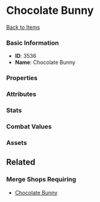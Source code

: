# Chocolate Bunny

<no description available>

[Back to Items](../items.md)

### Basic Information

- **ID**: 3536
- **Name**: Chocolate Bunny

### Properties


### Attributes


### Stats


### Combat Values


### Assets


## Related

### Merge Shops Requiring

- [Chocolate Bunny](../merge-shops/65-chocolate-bunny.md)

